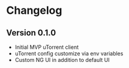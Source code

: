 # Changelog

## Version 0.1.0

* Initial MVP uTorrent client
* uTorrent config customize via env variables
* Custom NG UI in addition to default UI
